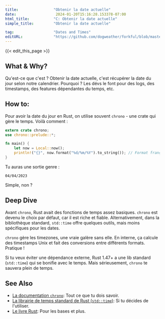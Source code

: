 ```yaml
---
title:                "Obtenir la date actuelle"
date:                  2024-01-20T15:16:28.153378-07:00
html_title:           "C: Obtenir la date actuelle"
simple_title:         "Obtenir la date actuelle"

tag:                  "Dates and Times"
editURL:              "https://github.com/dogweather/forkful/blob/master/content/fr/rust/getting-the-current-date.md"
---
```


{{< edit_this_page >}}

## What & Why?
Qu'est-ce que c'est ? Obtenir la date actuelle, c'est récupérer la date du jour selon notre calendrier. Pourquoi ? Les dévs le font pour des logs, des timestamps, des features dépendantes du temps, etc.

## How to:
Pour avoir la date du jour en Rust, on utilise souvent `chrono` - une crate qui gère le temps. Voilà comment :

```Rust
extern crate chrono;
use chrono::prelude::*;

fn main() {
    let now = Local::now();
    println!("{}", now.format("%d/%m/%Y").to_string()); // Format français: jour/mois/année
}
```

Tu auras une sortie genre :

```
04/04/2023
```

Simple, non ?

## Deep Dive
Avant `chrono`, Rust avait des fonctions de temps assez basiques. `chrono` est devenu le choix par défaut, car il est riche et fiable. Alternativement, dans la bibliothèque standard, `std::time` offre quelques outils, mais moins spécifiques pour les dates.

`chrono` gère les timezones, une vraie galère sans elle. En interne, ça calcule des timestamps Unix et fait des conversions entre différents formats. Pratique !

Si tu veux éviter une dépendance externe, Rust 1.47+ a une lib standard (`std::time`) qui se bonifie avec le temps. Mais sérieusement, `chrono` te sauvera plein de temps.

## See Also
- [La documentation `chrono`](https://docs.rs/chrono/*): Tout ce que tu dois savoir.
- [La librairie de temps standard de Rust (`std::time`)](https://doc.rust-lang.org/std/time/): Si tu décides de l'utiliser.
- [Le livre Rust](https://doc.rust-lang.org/book/): Pour les bases et plus.
